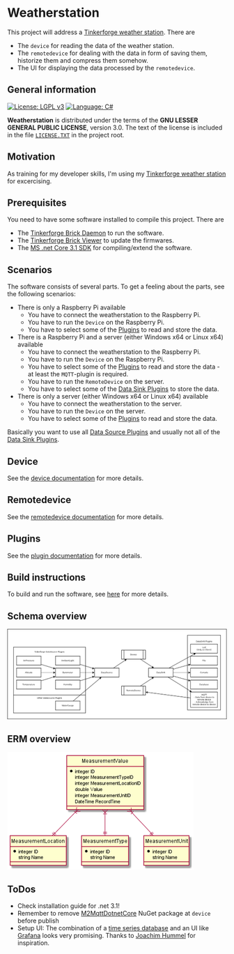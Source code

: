 # Weatherstation

This project will address a [Tinkerforge weather station][TFURL]. There are
  - The `device` for reading the data of the weather station.
  - The `remotedevice` for dealing with the data in form of saving them, historize them and compress them somehow.
  - The UI for displaying the data processed by the `remotedevice`.

## General information

[![License: LGPL v3][lgpl_license_badge]][lgpl_license]
[![Language: C#][csharp_lang_badge]][csharp_lang]

**Weatherstation** is distributed under the terms of the **GNU LESSER GENERAL PUBLIC LICENSE**, version 3.0. The text of the license is included in the file [`LICENSE.TXT`](https://github.com/ThirtySomething/Weatherstation/blob/master/LICENSE.TXT "LGPL-3.0") in the project root.

## Motivation

As training for my developer skills, I'm using my [Tinkerforge weather station][TFURL] for excercising.

## Prerequisites

You need to have some software installed to compile this project. There are

- The [Tinkerforge Brick Daemon][TFBrickDaemon] to run the software.
- The [Tinkerforge Brick Viewer][TFBrickViewer] to update the firmwares.
- The [MS .net Core 3.1 SDK][DotNet31SDK] for compiling/extend the software.

## Scenarios

The software consists of several parts. To get a feeling about the parts, see the following scenarios:

- There is only a Raspberry Pi available
  - You have to connect the weatherstation to the Raspberry Pi.
  - You have to run the `Device` on the Raspberry Pi.
  - You have to select some of the [Plugins](./Plugins/Readme.md) to read and store the data.
- There is a Raspberry Pi and a server (either Windows x64 or Linux x64) available
  - You have to connect the weatherstation to the Raspberry Pi.
  - You have to run the `Device` on the Raspberry Pi.
  - You have to select some of the [Plugins](./Plugins/Readme.md) to read and store the data - at least the `MQTT`-plugin is required.
  - You have to run the `RemoteDevice` on the server.
  - You have to select some of the [Data Sink Plugins](./Plugins/DataSink/Readme.md) to store the data.
- There is only a server (either Windows x64 or Linux x64) available
  - You have to connect the weatherstation to the server.
  - You have to run the `Device` on the server.
  - You have to select some of the [Plugins](./Plugins/Readme.md) to read and store the data.

Basically you want to use all [Data Source Plugins](./Plugins/DataSource/Readme.md) and usually not all of the [Data Sink Plugins](./Plugins/DataSink/Readme.md).

## Device

See the [device documentation](./Device/Readme.md) for more details.

## Remotedevice

See the [remotedevice documentation](./RemoteDevice/Readme.md) for more details.

## Plugins

See the [plugin documentation](./Plugins/Readme.md) for more details.

## Build instructions

To build and run the software, see [here](./Build.md) for more details.

## Schema overview

![Schema overview](./Documentation/Diagram.png)

## ERM overview

![ERM overview](./Documentation/DataModel.png)

## ToDos

- Check installation guide for .net 3.1!
- Remember to remove [M2MqttDotnetCore][NGMQTT] NuGet package at `device` before publish
- Setup UI: The combination of a [time series database][TSDB] and an UI like [Grafana][Grafana] looks very promising. Thanks to [Joachim Hummel][JoHu] for inspiration.

[csharp_lang]: https://en.wikipedia.org/wiki/C_Sharp_(programming_language)
[csharp_lang_badge]: https://img.shields.io/badge/language-CSharp-blue.svg
[lgpl_license]: http://www.gnu.org/licenses/lgpl-3.0
[lgpl_license_badge]: https://img.shields.io/badge/License-LGPL%20v3-blue.svg

[DotNet31SDK]: https://dotnet.microsoft.com/download/dotnet-core/scripts
[EFCore]: https://github.com/aspnet/EntityFrameworkCore
[Grafana]: https://grafana.com/
[JoHu]: https://blog.unixweb.de/
[NGMQTT]: https://www.nuget.org/packages/M2MqttDotnetCore/
[TFBrickDaemon]: https://www.tinkerforge.com/en/doc/Downloads.html
[TFBrickViewer]: https://www.tinkerforge.com/en/doc/Downloads.html
[TFURL]: https://www.tinkerforge.com/en/shop/kits/starter-kit-weather-station.html
[TSDB]: https://en.wikipedia.org/wiki/Time_series_database

